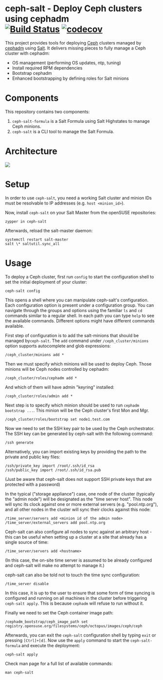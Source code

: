 # ceph-salt - Deploy Ceph clusters using cephadm<br/> [![Build Status](https://travis-ci.com/ceph/ceph-salt.svg?branch=master)](https://travis-ci.com/ceph/ceph-salt) [![codecov](https://codecov.io/gh/ceph/ceph-salt/branch/master/graph/badge.svg)](https://codecov.io/gh/ceph/ceph-salt)

This project provides tools for deploying [Ceph][ceph] clusters managed by
[cephadm][cephadm] using [Salt][salt]. It delivers missing pieces to fully
manage a Ceph cluster with cephadm:

- OS management (performing OS updates, ntp, tuning)
- Install required RPM dependencies
- Bootstrap cephadm
- Enhanced bootstrapping by defining roles for Salt minions

# Components

This repository contains two components:

1. `ceph-salt-formula` is a Salt Formula using Salt Highstates to manage Ceph
   minions.
2. `ceph-salt` is a CLI tool to manage the Salt Formula.

# Architecture

![](_images/architecture.png)

# Setup

In order to use `ceph-salt`, you need a working Salt cluster and minion IDs
must be resolvable to IP addresses (e.g. `host <minion_id>`).

Now, install `ceph-salt` on your Salt Master from the openSUSE
repositories:

```
zypper in ceph-salt
```

Afterwards, reload the salt-master daemon:

```
systemctl restart salt-master
salt \* saltutil.sync_all
```

# Usage

To deploy a Ceph cluster, first run `config` to start the configuration shell to
set the initial deployment of your cluster:

```
ceph-salt config
```

This opens a shell where you can manipulate ceph-salt's configuration. Each
configuration option is present under a configuration group. You can navigate
through the groups and options using the familiar `ls` and `cd` commands
similar to a regular shell. In each path you can type `help` to see the
available commands. Different options might have different commands available.

First step of configuration is to add the salt-minions that should be managed
by`ceph-salt`.
The `add` command under `/ceph_cluster/minions` option supports autocomplete
and glob expressions:

```
/ceph_cluster/minions add *
```

Then we must specify which minions will be used to deploy Ceph.
Those minions will be Ceph nodes controlled by cephadm:

```
/ceph_cluster/roles/cephadm add *
```

And which of them will have admin "keyring" installed:

```
/ceph_cluster/roles/admin add *
```

Next step is to specify which minion should be used to run `cephadm bootstrap ...`.
This minion will be the Ceph cluster's first Mon and Mgr.

```
/ceph_cluster/roles/bootstrap set node1.test.com
```

Now we need to set the SSH key pair to be used by the Ceph orchestrator.
The SSH key can be generated by ceph-salt with the following command:

```
/ssh generate
```

Alternatively, you can import existing keys by providing the path to the
private and public key files:

```
/ssh/private_key import /root/.ssh/id_rsa
/ssh/public_key import /root/.ssh/id_rsa.pub
```

(Just be aware that ceph-salt does not support SSH private keys that are protected
with a password)

In the typical ("storage appliance") case, one node of the cluster (typically
the "admin node") will be designated as the "time server host". This node will
sync its clock against one or more external servers (e.g. "pool.ntp.org"), and
all other nodes in the cluster will sync their clocks against this node:

```
/time_server/servers add <minion id of the admin node>
/time_server/external_servers add pool.ntp.org
```

Ceph-salt can also configure all nodes to sync against an arbitrary host - this
can be useful when setting up a cluster at a site that already has a single
source of time:

```
/time_server/servers add <hostname>
```

(In this case, the on-site time server is assumed to be already configured and
ceph-salt will make no attempt to manage it.)

ceph-salt can also be told not to touch the time sync configuration:

```
/time_server disable
```

In this case, it is up to the user to ensure that some form of time syncing is
configured and running on all machines in the cluster before triggering
`ceph-salt apply`. This is because `cephadm` will refuse to run without it.

Finally we need to set the Ceph container image path:

```
/cephadm_bootstrap/ceph_image_path set registry.opensuse.org/filesystems/ceph/octopus/images/ceph/ceph
```

Afterwards, you can exit the `ceph-salt` configuration shell by typing `exit`
or pressing `[Ctrl]+[d]`. Now use the `apply` command to start the
`ceph-salt-formula` and execute the deployment:

```
ceph-salt apply
```

Check man page for a full list of available commands:

```
man ceph-salt
```

[ceph]: https://ceph.io/
[salt]: https://www.saltstack.com/
[cephadm]: https://docs.ceph.com/en/octopus/cephadm/
